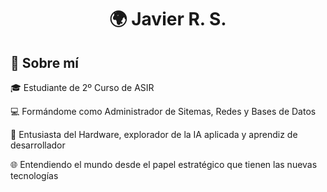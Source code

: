 <h1 align="center">🌍 Javier R. S.</h1>

<h2>🧠 Sobre mí</h2>

🎓 Estudiante de 2º Curso de ASIR

💻 Formándome como Administrador de Sitemas, Redes y Bases de Datos

🔭 Entusiasta del Hardware, explorador de la IA aplicada y aprendiz de desarrollador

🌐 Entendiendo el mundo desde el papel estratégico que tienen las nuevas tecnologías
